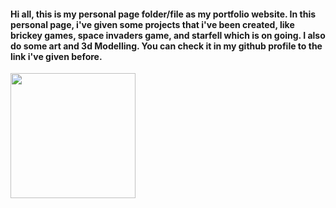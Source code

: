 <h4>Hi all, this is my personal page folder/file as my portfolio website. In this personal page, i've given some projects that i've been created, like brickey games, space invaders game, and starfell which is on going. I also do some art and 3d Modelling. You can check it in my github profile to the link i've given before. </h4>


<img style="width: 200px" src="https://www.icegif.com/wp-content/uploads/thanks-icegif.gif">




